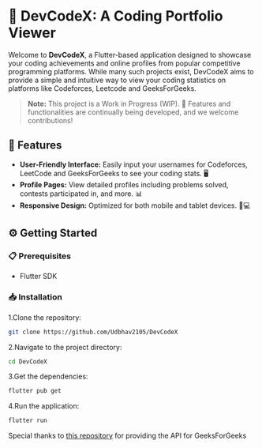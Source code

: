 # 🎉 DevCodeX: A Coding Portfolio Viewer

Welcome to **DevCodeX**, a Flutter-based application designed to showcase your coding achievements and online profiles from popular competitive programming platforms. While many such projects exist, DevCodeX aims to provide a simple and intuitive way to view your coding statistics on platforms like Codeforces, Leetcode and GeeksForGeeks.

> **Note:** This project is a Work in Progress (WIP). 🚧 Features and functionalities are continually being developed, and we welcome contributions!

## 🚀 Features

- **User-Friendly Interface:** Easily input your usernames for Codeforces, LeetCode and GeeksForGeeks to see your coding stats. 🖥️
- **Profile Pages:** View detailed profiles including problems solved, contests participated in, and more. 📊
- **Responsive Design:** Optimized for both mobile and tablet devices. 📱💻

## ⚙️ Getting Started

### 📋 Prerequisites

- Flutter SDK

### 📥 Installation

1.Clone the repository:

```bash
git clone https://github.com/Udbhav2105/DevCodeX
```

2.Navigate to the project directory:

```bash
cd DevCodeX
```

3.Get the dependencies:

```bash
flutter pub get
```

 4.Run the application:

 ```bash
 flutter run
 ```

Special thanks to [this repository](https://github.com/arnoob16/GeeksForGeeksAPI) for providing the API for GeeksForGeeks